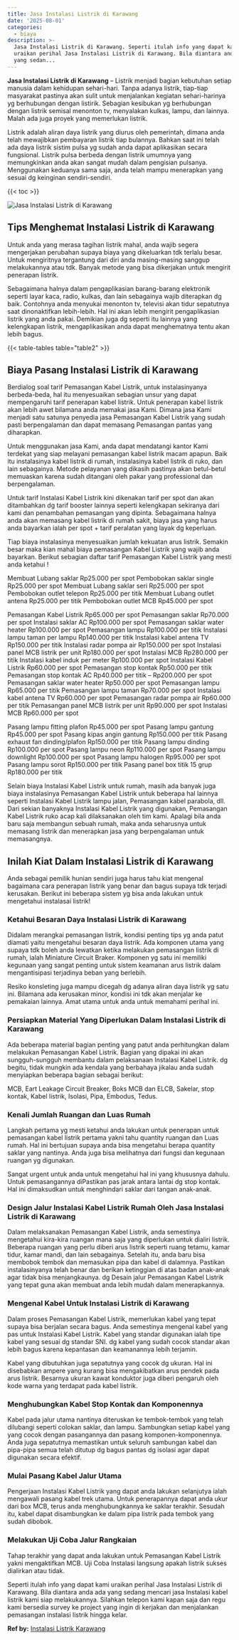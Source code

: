 ```yaml
---
title: Jasa Instalasi Listrik di Karawang
date: '2025-08-01'
categories:
  - biaya
description: >-
  Jasa Instalasi Listrik di Karawang. Seperti itulah info yang dapat kami
  uraikan perihal Jasa Instalasi Listrik di Karawang. Bila diantara anda ada
  yang sedan...
---
```


**Jasa Instalasi Listrik di Karawang** – Listrik menjadi bagian kebutuhan setiap manusia dalam kehidupan sehari-hari. Tanpa adanya listrik, tiap-tiap masyarakat pastinya akan sulit untuk menjalankan kegiatan sehari-harinya yg berhubungan dengan listirik. Sebagian kesibukan yg berhubungan dengan listrik semisal menonton tv, menyalakan kulkas, lampu, dan lainnya. Malah ada juga proyek yang memerlukan listrik.

Listrik adalah aliran daya listrik yang diurus oleh pemerintah, dimana anda telah mewajibkan pembayaran listrik tiap bulannya. Bahkan saat ini telah ada daya listrik sistim pulsa yg sudah anda dapat aplikasikan secara fungsional. Listrik pulsa berbeda dengan listrik umumnya yang memungkinkan anda akan sangat mudah dalam pengisian pulsanya. Menggunakan keduanya sama saja, anda telah mampu menerapkan yang sesuai dg keinginan sendiri-sendiri.

{{< toc >}}

![Jasa Instalasi Listrik di Karawang](/images/instalasi-listrik-murah10.png)

## Tips Menghemat Instalasi Listrik di Karawang

Untuk anda yang merasa tagihan listrik mahal, anda wajib segera mengerjakan perubahan supaya biaya yang dikeluarkan tdk terlalu besar. Untuk mengiritnya tergantung dari diri anda masing-masing sanggup melakukannya atau tdk. Banyak metode yang bisa dikerjakan untuk mengirit penerapan listrik.

Sebagaimana halnya dalam pengaplikasian barang-barang elektronik seperti layar kaca, radio, kulkas, dan lain sebagainya wajib diterapkan dg baik. Contohnya anda menyukai menonton tv, televisi akan tidur sepatutnya saat dinonaktifkan lebih-lebih. Hal ini akan lebih mengirit pengaplikasian listrik yang anda pakai. Demikian juga dg seperti itu lainnya yang kelengkapan listrik, mengaplikasikan anda dapat menghematnya tentu akan lebih bagus.

{{< table-tables table="table2" >}}

## Biaya Pasang Instalasi Listrik di Karawang

Berdialog soal tarif Pemasangan Kabel Listrik, untuk instalasinyanya berbeda-beda, hal itu menyesuaikan sebagian unsur yang dapat mempengaruhi tarif penerapan kabel listrik. Untuk penerapan kabel listrik akan lebih awet bilamana anda memakai jasa Kami. Dimana jasa Kami menjadi satu satunya penyedia jasa Pemasangan Kabel Listrik yang sudah pasti berpengalaman dan dapat memasang Pemasangan pantas yang diharapkan.

Untuk menggunakan jasa Kami, anda dapat mendatangi kantor Kami terdekat yang siap melayani pemasangan kabel listrik macam apapun. Baik itu instalasinya kabel listrik di rumah, instalasinya kabel listrik di ruko, dan lain sebagainya. Metode pelayanan yang dikasih pastinya akan betul-betul memuaskan karena sudah ditangani oleh pakar yang professional dan berpengalaman.

Untuk tarif Instalasi Kabel Listrik kini dikenakan tarif per spot dan akan ditambahkan dg tarif booster lainnya seperti kelengkapan sekiranya dari kami dan penambahan pemasangan yang dipinta. Sebagaimana halnya anda akan memasang kabel listrik di rumah sakit, biaya jasa yang harus anda bayarkan ialah per spot + tarif peralatan yang layak dg keperluan.

Tiap biaya instalasinya menyesuaikan jumlah kekuatan arus listrik. Semakin besar maka kian mahal biaya pemasangan Kabel Listrik yang wajib anda bayarkan. Berikut sebagian daftar tarif Pemasangan Kabel Listrik yang mesti anda ketahui !

Membuat Lubang saklar Rp25.000 per spot Pembobokan saklar single Rp25.000 per spot Membuat Lubang saklar seri Rp25.000 per spot Pembobokan outlet telepon Rp25.000 per titik Membuat Lubang outlet antena Rp25.000 per titik Pembobokan outlet MCB Rp45.000 per spot

Pemasangan Kabel Listrik Rp65.000 per spot Pemasangan saklar Rp70.000 per spot Instalasi saklar AC Rp100.000 per spot Pemasangan saklar water heater Rp100.000 per spot Pemasangan lampu Rp100.000 per titik Instalasi lampu taman per lampu Rp140.000 per titik Instalasi kabel antena TV Rp150.000 per titik Instalasi radar pompa air Rp150.000 per spot Instalasi panel MCB listrik per unit Rp180.000 per spot Instalasi MCB Rp280.000 per titik Instalasi kabel induk per meter Rp100.000 per spot Instalasi Kabel Listrik Rp60.000 per spot Pemasangan stop kontak Rp50.000 per titik Pemasangan stop kontak AC Rp40.000 per titik – Rp200.000 per spot Pemasangan saklar water heater Rp50.000 per spot Pemasangan lampu Rp65.000 per titik Pemasangan lampu taman Rp70.000 per spot Instalasi kabel antena TV Rp60.000 per spot Pemasangan radar pompa air Rp60.000 per titik Pemasangan panel MCB listrik per unit Rp90.000 per spot Instalasi MCB Rp60.000 per spot

Pasang lampu fitting plafon Rp45.000 per spot Pasang lampu gantung Rp45.000 per spot Pasang kipas angin gantung Rp150.000 per titik Pasang exhaust fan dinding/plafon Rp150.000 per titik Pasang lampu dinding Rp100.000 per spot Pasang lampu neon Rp110.000 per spot Pasang lampu downlight Rp100.000 per spot Pasang lampu halogen Rp95.000 per spot Pasang lampu sorot Rp150.000 per titik Pasang panel box titik 15 grup Rp180.000 per titik

Selain biaya Instalasi Kabel Listrik untuk rumah, masih ada banyak juga biaya instalasinya Pemasangan Kabel Listrik untuk beberapa hal lainnya seperti Instalasi Kabel Listrik lampu jalan, Pemasangan kabel parabola, dll. Dari sekian banyaknya Instalasi Kabel Listrik yang digunakan, Pemasangan Kabel Listrik ruko acap kali dilaksanakan oleh tim kami. Apalagi bila anda baru saja membangun sebuah rumah, maka anda seharusnya untuk memasang listrik dan menerapkan jasa yang berpengalaman untuk memasangnya.

## Inilah Kiat Dalam Instalasi Listrik di Karawang


Anda sebagai pemilik hunian sendiri juga harus tahu kiat mengenal bagaimana cara penerapan listrik yang benar dan bagus supaya tdk terjadi kerusakan. Berikut ini beberapa sistem yg bisa anda lakukan untuk mengetahui instalasai listrik!

### Ketahui Besaran Daya Instalasi Listrik di Karawang

Didalam merangkai pemasangan listrik, kondisi penting tips yg anda patut diamati yaitu mengetahui besaran daya listrik. Ada komponen utama yang supaya tdk boleh anda lewatkan ketika melakukan pemasangan listrik di rumah, ialah Miniature Circuit Braker. Komponen yg satu ini memiliki kegunaan yang sangat penting untuk sistem keamanan arus listrik dalam mengantisipasi terjadinya beban yang berlebih.

Resiko konsleting juga mampu dicegah dg adanya aliran daya listrik yg satu ini. Bilamana ada kerusakan minor, kondisi ini tdk akan menjalar ke pemakaian lainnya. Amat utama untuk anda untuk memahami perihal ini.

### Persiapkan Material Yang Diperlukan Dalam Instalasi Listrik di Karawang

Ada beberapa material bagian penting yang patut anda perhitungkan dalam melakukan Pemasangan Kabel Listrik. Bagian yang dipakai ini akan sungguh-sungguh membantu dalam pelaksanaan Instalasi Kabel Listrik. dg begitu, tidak mungkin ada kendala yang berbahaya jikalau anda sudah menyiapkan beberapa bagian sebagai berikut:

MCB, Eart Leakage Circuit Breaker, Boks MCB dan ELCB, Sakelar, stop kontak, Kabel listrik, Isolasi, Pipa, Embodus, Tedus.

### Kenali Jumlah Ruangan dan Luas Rumah

Langkah pertama yg mesti ketahui anda lakukan untuk penerapan untuk pemasangan kabel listrik pertama yakni tahu quantity ruangan dan Luas rumah. Hal ini bertujuan supaya anda bisa mengetahui berapa quantity saklar yang nantinya. Anda juga bisa melihatnya dari fungsi dan kegunaan ruangan yg digunakan.

Sangat urgent untuk anda untuk mengetahui hal ini yang khususnya dahulu. Untuk pemasangannya diPastikan pas jarak antara lantai dg stop kontak. Hal ini dimaksudkan untuk menghindari saklar dari tangan anak-anak.

### Design Jalur Instalasi Kabel Listrik Rumah Oleh Jasa Instalasi Listrik di Karawang

Dalam melaksanakan Pemasangan Kabel Listrik, anda semestinya mengetahui kira-kira ruangan mana saja yang diperlukan untuk dialiri listrik. Beberapa ruangan yang perlu diberi arus listrik seperti ruang tetamu, kamar tidur, kamar mandi, dan lain sebagainya. Setelah itu, anda baru bisa membobok tembok dan memasukan pipa dan kabel di dalamnya. Pastikan instalasinyanya telah benar dan berikan ketinggian di atas badan anak-anak agar tidak bisa menjangkaunya. dg Desain jalur Pemasangan Kabel Listrik yang tepat guna akan membuat anda lebih mudah dalam menerapkannya.

### Mengenal Kabel Untuk Instalasi Listrik di Karawang

Dalam proses Pemasangan Kabel Listrik, memerlukan kabel yang tepat supaya bisa berjalan secara bagus. Anda semestinya mengenal kabel yang pas untuk Instalasi Kabel Listrik. Kabel yang standar digunakan ialah tipe kabel yang sesuai dg standar SNI. dg kabel yang sudah cocok standar akan lebih bagus karena kepantasan dan keamanannya lebih terjamin.

Kabel yang dibutuhkan juga sepatutnya yang cocok dg ukuran. Hal ini disebabkan ampere yang kurang bisa mengakibatkan arus pendek pada arus listrik. Besarnya ukuran kawat konduktor juga diberi pengaruh oleh kode warna yang terdapat pada kabel listrik.

### Menghubungkan Kabel Stop Kontak dan Komponennya

Kabel pada jalur utama nantinya diteruskan ke tembok-tembok yang telah dilubangi seperti colokan saklar, dan lampu. Sambungkan setiap kabel yang yang cocok dengan pasangannya dan pasang komponen-komponennya. Anda juga sepatutnya memastikan untuk seluruh sambungan kabel dan pipa-pipa semua telah ditutup dg bagus pantas dg isolasi agar dapat digunakan secara efektif.

### Mulai Pasang Kabel Jalur Utama

Pengerjaan Instalasi Kabel Listrik yang dapat anda lakukan selanjutya ialah mengawali pasang kabel trek utama. Untuk penerapannya dapat anda ukur dari box MCB, terus anda menghubungkannya ke saklar terakhir. Sesudah itu, kabel dapat disambungkan ke dalam pipa listrik pada tembok yang sudah dibobok.

### Melakukan Uji Coba Jalur Rangkaian

Tahap terakhir yang dapat anda lakukan untuk Pemasangan Kabel Listrik yakni mengaktifkan MCB. Uji Coba Instalasi langsung apakah listrik sukses dialirkan atau tidak.

Seperti itulah info yang dapat kami uraikan perihal Jasa Instalasi Listrik di Karawang. Bila diantara anda ada yang sedang mencari jasa Instalasi kabel listrik kami siap melakukannya. Silahkan telepon kami kapan saja dan regu kami bersedia survey ke project yang ingin di kerjakan dan menjalankan pemasangan instalasi listrik hingga kelar.

**Ref by:** [Instalasi Listrik Karawang](https://id.wikipedia.org/wiki/Instalasi)
